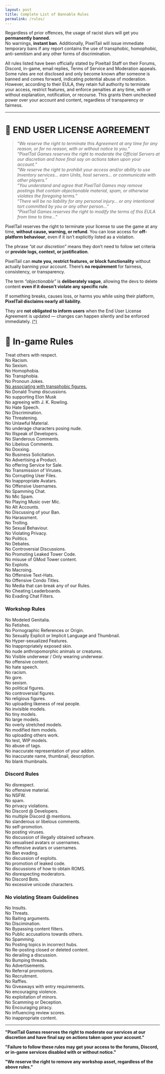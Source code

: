 ```yaml
---
layout: post
title: Complete List of Bannable Rules
permalink: /rules/
---
```


Regardless of prior offences, the usage of racist slurs will get you **permanently banned.** <br>No warnings, **instant ban**.
Additionally, PixelTail will issue immediate temporary bans if any report contains the use of transphobic, homophobic, anti-semitism and any other forms of discrimination.

All rules listed have been officially stated by Pixeltail Staff on their Forums, Discord, in-game, email replies, Terms of Service and Moderation appeals. <br>Some rules are not disclosed and only become known after someone is banned and comes forward, indicating potential abuse of moderation. <br> However, according to their EULA, they retain full authority to terminate your access, restrict features, and enforce penalties at any time, with or without explanation, notification, or recourse. This grants them unchecked power over your account and content, regardless of transparency or fairness.

---

# 📃 END USER LICENSE AGREEMENT

> “_We reserve the right to terminate this Agreement at any time for any
> reason, or for no reason, with or without notice to you._” <br>
> “_PixelTail Games reserves the right to moderate the Official Servers
> at our discretion and have final say on actions taken upon your
> account._”<br>
> “_We reserve the right to prohibit your access and/or ability to use
> Inventory services… earn Units, host servers… or communicate with
> other players._”<br>
> “_You understand and agree that PixelTail Games may remove postings
> that contain objectionable material, spam, or otherwise violates the
> foregoing terms._”<br>
> “_There will be no liability for any personal injury… or any
> intentional tort committed by you or any other person…_”<br>
> “_PixelTail Games reserves the right to modify the terms of this EULA
> from time to time…_”

PixelTail reserves the right to terminate your license to use the game at any time, **without cause, warning, or refund**.
You can lose access for **off-platform behaviour**, even if it isn’t explicitly listed as a violation.

The phrase _“at our discretion”_ means they don’t need to follow set criteria or **provide logs, context, or justification**.

PixelTail can **mute you, restrict features, or block functionality** without actually banning your account. There’s **no requirement** for fairness, consistency, or transparency.

The term _“objectionable”_ is **deliberately vague**, allowing the devs to delete content **even if it doesn’t violate any specific rule**.

If something breaks, causes loss, or harms you while using their platform, **PixelTail disclaims nearly all liability.**

They are **not obligated to inform users** when the End User License Agreement is updated — changes can happen silently and be enforced immediately. [(^)](https://store.steampowered.com/eula/394690_eula_1)



# 📃 In-game Rules

Treat others with respect. <br>
No Racism. <br>
No Sexism. <br>
No Homophobia. <br>
No Transphobia. <br>
No Pronoun Jokes. <br>
[No associating with transphobic figures.](https://i.imgur.com/fBf7xHt.png) <br>
No Donald Trump discussions. <br>
No supporting Elon Musk <br>
No agreeing with J. K. Rowling. <br>
No Hate Speech. <br>
No Discrimination. <br>
No Threatening. <br>
No Unlawful Material. <br>
No underage characters posing nude. <br>
No Illspeak of Developers. <br>
No Slanderous Comments. <br>
No Libelous Comments. <br>
No Doxxing. <br>
No Business Solicitation. <br>
No Advertising a Product. <br>
No offering Service for Sale. <br>
No Transmission of Viruses. <br>
No Corrupting User Files. <br>
No Inappropriate Avatars. <br>
No Offensive Usernames. <br>
No Spamming Chat. <br>
No Mic Spam. <br>
No Playing Music over Mic. <br>
No Alt Accounts. <br>
No Discussing of your Ban. <br>
No Harassment. <br>
No Trolling. <br>
No Sexual Behaviour. <br>
No Violating Privacy. <br>
No Politics. <br>
No Debates. <br>
No Controversial Discussions. <br>
No Promoting Leaked Tower Code. <br>
No misuse of GMod Tower content. <br>
No Exploits. <br>
No Macroing. <br>
No Offensive Text-Hats. <br>
No Offensive Condo Titles. <br>
No Media that can break any of our Rules. <br>
No Cheating Leaderboards. <br>
No Evading Chat Filters. <br>

### Workshop Rules <br>
No Modeled Genitalia. <br>
No Fetishes. <br>
No Pornographic References or Origin. <br>
No Sexually Explicit or Implicit Language and Thumbnail. <br>
No Hyper-sexualized Features. <br>
No Inappropriately exposed skin. <br>
No nude anthropomorphic animals or creatures. <br>
No Visible underwear / Only wearing underwear. <br>
No offensive content. <br>
No hate speech. <br>
No racism. <br>
No gore. <br>
No sexism. <br>
No political figures. <br>
No controversial figures. <br>
No religious figures. <br>
No uploading likeness of real people. <br>
No invisible models. <br>
No tiny models. <br>
No large models. <br>
No overly stretched models. <br>
No modified item models. <br>
No uploading others work. <br>
No test, WIP models. <br>
No abuse of tags. <br>
No inaccurate representation of your addon. <br>
No inaccurate name, thumbnail, description. <br>
No blank thumbnails. <br>

### Discord Rules <br>
No disrespect. <br>
No offensive material. <br>
No NSFW. <br>
No spam. <br>
No privacy violations. <br>
No Discord @ Developers. <br>
No multiple Discord @ mentions. <br>
No slanderous or libelous comments. <br>
No self-promotion. <br>
No posting viruses. <br>
No discussion of illegally obtained software. <br>
No sexualised avatars or usernames. <br>
No offensive avatars or usernames. <br>
No Ban evading. <br>
No discussion of exploits. <br>
No promotion of leaked code. <br>
No discussions of how to obtain ROMS. <br>
No disrespecting moderators. <br>
No Discord Bots. <br>
No excessive unicode characters. <br>

### No violating Steam Guidelines <br>
No Insults. <br>
No Threats. <br>
No Baiting arguments. <br>
No Discimination. <br>
No Bypassing content filters. <br>
No Public accusations towards others. <br>
No Spamming. <br>
No Posting topics in incorrect hubs. <br>
No Re-posting closed or deleted content. <br>
No derailing a discussion. <br>
No Bumping threads. <br>
No Advertisements. <br>
No Referral promotions. <br>
No Recruitment. <br>
No Raffles. <br>
No Giveaways with entry requirements. <br>
No encouraging violence. <br>
No exploitation of minors. <br>
No Scamming or Deception. <br>
No Encouraging piracy. <br>
No influencing review scores. <br>
No inappropriate content.

---

**"PixelTail Games reserves the right to moderate our services at our discretion and have final say on actions taken upon your account."**

**"Failure to follow these rules may get your access to the forums, Discord, or in-game services disabled with or without notice."**

**"We reserve the right to remove any workshop asset, regardless of the above rules."**

